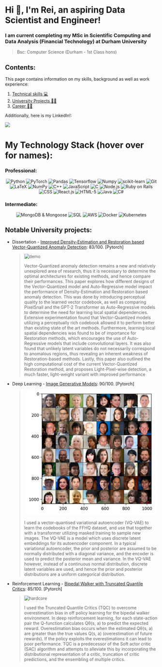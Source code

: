 # Hi 👋, I'm Rei, an aspiring Data Scientist and Engineer!

### I am current completing my MSc in Scientific Computing and Data Analysis (Financial Technology) at Durham University
> Bsc: Computer Science (Durham - 1st Class hons)

## Contents:
This page contains information on my skills, background as well as work experience:
1. [Technical skills 💻](#my-technology-stack-hover-over-for-names)
2. [University Projects 👩‍💻](#my-university-degree-)
3. [Career 👷‍♀️](#my-career-)

Additionally, here is my LinkedIn!:

<a href="https://www.linkedin.com/in/rei-ishii-5778a6221/"><img src="https://img.icons8.com/color/96/000000/linkedin.png"/></a>

# My Technology Stack (hover over for names):
### Professional:
<center><div>
    <img src="https://img.icons8.com/color/96/000000/python.png" title="Python"/>
    <img src="https://pytorch.org/assets/images/pytorch-logo.png" width="96" title="PyTorch"/>
    <img src="https://numfocus.org/wp-content/uploads/2016/07/pandas-logo-300.png" width="96" title="Pandas"/>
    <img src="https://cdn-images-1.medium.com/max/1200/1*iDQvKoz7gGHc6YXqvqWWZQ.png" width="96" title="Tensorflow"/>
    <img src="https://user-images.githubusercontent.com/67586773/105040771-43887300-5a88-11eb-9f01-bee100b9ef22.png" width="96" title="Numpy"/>
    <img src="https://upload.wikimedia.org/wikipedia/commons/thumb/0/05/Scikit_learn_logo_small.svg/1200px-Scikit_learn_logo_small.svg.png" width="96" title="scikit-learn"/>
    <img src="https://img.icons8.com/color/48/000000/git.png" title="Git"/>
    <img src="https://img.icons8.com/color/48/000000/latex.png" title="LaTeX"/>
    <img src="https://user-images.githubusercontent.com/50221806/86498227-c985dc00-bd39-11ea-9135-3e82bab6d664.png" width="48" title="NumPy"/>
    <img src="https://img.icons8.com/color/48/000000/c-plus-plus-logo.png" title="C++"/>
    <img src="https://img.icons8.com/color/48/000000/javascript--v1.png" title="JavaScript"/>
    <img src="https://img.icons8.com/fluency/48/000000/c.png" title="C"/>
    <img src="https://img.icons8.com/color/48/000000/nodejs.png" title="Node.js"/>
    <img src="https://icons8.com/icon/ZMFmFsekpKfY/ruby-on-rails" title="Ruby on Rails"/>
    <img src="https://img.icons8.com/color/48/000000/css3.png" title="CSS"/>
    <img src="https://img.icons8.com/color/48/000000/react-native.png" title="React.js"/>
    <img src="https://img.icons8.com/color/48/000000/html-5--v1.png" title="HTML-5"/>
    <img src="https://img.icons8.com/color/48/000000/java-coffee-cup-logo--v1.png" title="Java"/>
    <img src="https://img.icons8.com/external-flaticons-lineal-color-flat-icons/64/external-c-sharp-computer-programming-flaticons-lineal-color-flat-icons.png" title="C#"/>
</div></center>


### Intermediate:
<center><div>
    <img src="https://img.icons8.com/color/48/000000/mongodb.png" title="MongoDB & Mongoose"/>
    <img src="https://img.icons8.com/color/48/000000/sql.png" title="SQL"/>
    <img src="https://img.icons8.com/color/48/000000/amazon-web-services.png" title="AWS"/>
    <img src="https://img.icons8.com/color/48/docker.png" title="Docker"/>
    <img src="https://img.icons8.com/color/48/kubernetes.png" title="Kubernetes"/>
</div></center>

## Notable University projects:

* Dissertation - [Improved Density-Estimation and Restoration based Vector-Quantized Anomaly Detection](https://github.com/re8423/VQ_Anomaly_Improved): 83/100. [Pytorch]
    >![demo](https://github.com/re8423/VQ_Anomaly_Improved/blob/7f2a9b92a0ccf0d49124d1951eaca029cf132d84/Images/light_wise_vae_trans_anom(1).gif)
    >
    > Vector-Quantized anomaly detection remains a new and relatively unexplored area of research, thus it is necessary to
determine the optimal architectures for existing methods, and hence compare their performances. This paper explores how different
designs of the Vector-Quantized model and Auto-Regressive model impact the performance of Density-Estimation and Restoration
based anomaly detection. This was done by introducing perceptual quality to the learned vector codebook, as well as comparing
PixelSnail and the GPT-2 Transformer as Auto-Regressive models to determine the need for learning local spatial dependencies.
Extensive experimentation found that Vector-Quantized models utilizing a perceptually rich codebook allowed it to perform better than
existing state of the art methods. Furthermore, learning local spatial dependencies was found to be of importance for Restoration
methods, which encourages the use of Auto-Regressive models that include convolutional layers. It was also found that unlikely latent
variables do not necessarily correspond to anomalous regions, thus revealing an inherent weakness of Restoration-based methods.
Lastly, this paper also outlined the high computational cost of the current Vector-Quantized Restoration method, and proposes
Light-Pixel-wise detection, a much faster, light-weight variant with improved performance

* Deep Learning - [Image Generative Models](https://github.com/re8423/Generative_Images_with_VQ-VAE): 90/100. [Pytorch]
    > ![samples](https://github.com/re8423/Generative_Images_with_VQ-VAE/blob/df4b25f68352cf9ed1eff284f5a2df46978fc6cc/Gen_samples/samples.png)
    >
    > I used a vector-quantised variational autoencoder (VQ-VAE) to learn the codebooks of the FFHQ dataset, and use that together with a transformer utilizing masked training to sample new images. The VQ-VAE is a model which uses discrete latent embeddings for its autoencoder component. In a typical variational autoencoder, the prior and posterior are assumed to be normally distributed with a diagonal variance, and the encoder is used to predict the posterior mean and variance. In the VQ-VAE however, instead of a continuous normal distribution, discrete latent variables are used, and hence the prior and posterior distributions are a uniform categorical distribution.
  
* Reinforcement Learning - [Bipedal Walker with Truncated Quantile Critics](https://github.com/re8423/Bipedal_walker_TQC): 85/100. [Pytorch]
    > ![hardcore](https://github.com/re8423/Bipedal_walker_TQC/blob/30581c2d05a6db44b526479b8e7fa05e2d5db971/Results/agent-hardcore-video%2C%20episode%3D1000%2C%20score%3D312.gif)
    >
    > I used the Truncated Quantile Critics (TQC) to overcome overestimation bias in off policy learning for the bipedal walker environment. In deep reinforcement learning, for each state-action pair the Q-function calculates Qθ(s, a) to predict the expected reward. Overestimation bias occurs when the estimated Qθ(s, a) are greater than the true values Q(s, a) (overestimation of future rewards). If the policy exploits the overestimations it can lead to poor performance. TQC is a predecessor of the Soft actor critic (SAC) algorithm and attempts to alleviate this by incorporating the distributional representation of a critic, truncation of critic predictions, and the ensembling of multiple critics.

